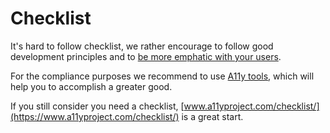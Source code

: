 # Checklist

It's hard to follow checklist, we rather encourage to follow good development principles and to [be more emphatic with your users](user-stories.md).

For the compliance purposes we recommend to use [A11y tools](a11y-tools.md), which will help you to accomplish a greater good.

If you still consider you need a checklist, [www.a11yproject.com/checklist/](https://www.a11yproject.com/checklist/) is a great start.

